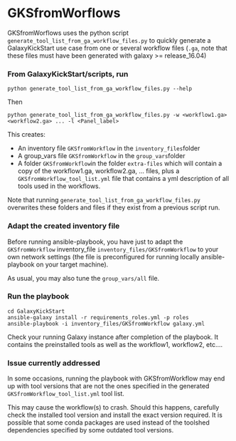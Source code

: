 # GKSfromWorflows
GKSfromWorflows uses the python script `generate_tool_list_from_ga_workflow_files.py` to quickly generate a GalaxyKickStart use case from one or several workflow files (`.ga`, note that these files must have been generated with galaxy >= release_16.04)

### From GalaxyKickStart/scripts, run

```
python generate_tool_list_from_ga_workflow_files.py --help
```

Then

```
python generate_tool_list_from_ga_workflow_files.py -w <workflow1.ga> <workflow2.ga> ... -l <Panel_label>
```

This creates:

- An inventory file `GKSfromWorkflow` in the `inventory_files`folder
- A group_vars file `GKSfromWorkflow` in the `group_vars`folder
- A folder `GKSfromWorkflow`in the folder `extra-files` which will contain a copy of the workflow1.ga, workflow2.ga, ... files, plus a `GKSfromWorkflow_tool_list.yml` file that contains a yml description of all tools used in the workflows.

Note that running `generate_tool_list_from_ga_workflow_files.py` overwrites these folders and files if they exist from a previous script run.

### Adapt the created inventory file

Before running ansible-playbook, you have just to adapt the `GKSfromWorkflow` inventory_file `inventory_files/GKSfromWorkflow` to your own network settings (the file is preconfigured for running locally ansible-playbook on your target machine).

As usual, you may also tune the `group_vars/all` file.

### Run the playbook

```
cd GalaxyKickStart
ansible-galaxy install -r requirements_roles.yml -p roles
ansible-playbook -i inventory_files/GKSfromWorkflow galaxy.yml
```

Check your running Galaxy instance after completion of the playbook. It contains the preinstalled tools as well as the workflow1, workflow2, etc....

### Issue currently addressed

In some occasions, running the playbook with GKSfromWorkflow may end up with tool versions that are not the ones specified in the generated `GKSfromWorkflow_tool_list.yml` tool list.

This may cause the workflow(s) to crash. Should this happens, carefully check the installed tool version and install the exact version required. It is possible that some conda packages are used instead of the toolshed dependencies specified by some outdated tool versions.

